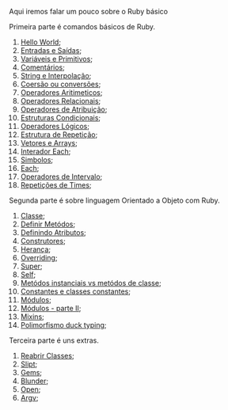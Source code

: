 Aqui iremos falar um pouco sobre o Ruby básico

Primeira parte é comandos básicos de Ruby.
1. [Hello World](https://github.com/brunobatista25/best_archer/blob/master/tests/Ruby/RubyBasico/1-hello_world.md);
2. [Entradas e Saídas](https://github.com/brunobatista25/best_archer/blob/master/tests/Ruby/RubyBasico/2-entrada_e_saida.md);
3. [Variáveis e Primitivos](https://github.com/brunobatista25/best_archer/blob/master/tests/Ruby/RubyBasico/3-variaveis_e_primitivos.md);
4. [Comentários](https://github.com/brunobatista25/best_archer/blob/master/tests/Ruby/RubyBasico/4-comentarios.md);
5. [String e Interpolação](https://github.com/brunobatista25/best_archer/blob/master/tests/Ruby/RubyBasico/5-string_e_interpolacao.md);
6. [Coersão ou conversões](https://github.com/brunobatista25/best_archer/blob/master/tests/Ruby/RubyBasico/coercao.md);
7. [Operadores Aritimeticos](https://github.com/brunobatista25/best_archer/blob/master/tests/Ruby/RubyBasico/7-operadores_aritimeticos.md);
8. [Operadores Relacionais](https://github.com/brunobatista25/best_archer/blob/master/tests/Ruby/RubyBasico/8-operadores_relacionais.md);
9. [Operadores de Atribuição](https://github.com/brunobatista25/best_archer/blob/master/tests/Ruby/RubyBasico/9-operador_de_atribuicao.md);
10. [Estruturas Condicionais](https://github.com/brunobatista25/best_archer/blob/master/tests/Ruby/RubyBasico/10-estruturas_condicionais.md);
11. [Operadores Lógicos](https://github.com/brunobatista25/best_archer/blob/master/tests/Ruby/RubyBasico/aula11.md);
12. [Estrutura de Repetição](https://github.com/brunobatista25/best_archer/blob/master/tests/Ruby/RubyBasico/aula12.md);
13. [Vetores e Arrays](https://github.com/brunobatista25/best_archer/blob/master/tests/Ruby/RubyBasico/aula13.md);
14. [Interador Each](https://github.com/brunobatista25/best_archer/blob/master/tests/Ruby/RubyBasico/aula14.md);
15. [Simbolos](https://github.com/brunobatista25/best_archer/blob/master/tests/Ruby/RubyBasico/aula15.md);
16. [Each](https://github.com/brunobatista25/best_archer/blob/master/tests/Ruby/RubyBasico/aula16.md);
17. [Operadores de Intervalo](https://github.com/brunobatista25/best_archer/blob/master/tests/Ruby/RubyBasico/aula17.md);
18. [Repetições de Times](https://github.com/brunobatista25/best_archer/blob/master/tests/Ruby/RubyBasico/aula18.md);

Segunda parte é sobre linguagem Orientado a Objeto com Ruby.

1. [Classe](https://github.com/brunobatista25/best_archer/blob/master/tests/Ruby/RubyOrientadoObjeto/aula1.md);
2. [Definir Metódos](https://github.com/brunobatista25/best_archer/blob/master/tests/Ruby/RubyOrientadoObjeto/aula2.md);
3. [Definindo Atributos](https://github.com/brunobatista25/best_archer/blob/master/tests/Ruby/RubyOrientadoObjeto/aula3.md);
4. [Construtores](https://github.com/brunobatista25/best_archer/blob/master/tests/Ruby/RubyOrientadoObjeto/aula4.md);
5. [Herança](https://github.com/brunobatista25/best_archer/blob/master/tests/Ruby/RubyOrientadoObjeto/aula5.md);
6. [Overriding](https://github.com/brunobatista25/best_archer/blob/master/tests/Ruby/RubyOrientadoObjeto/aula6.md);
7. [Super](https://github.com/brunobatista25/best_archer/blob/master/tests/Ruby/RubyOrientadoObjeto/aula7.md);
8. [Self](https://github.com/brunobatista25/best_archer/blob/master/tests/Ruby/RubyOrientadoObjeto/aula8.md);
9. [Metódos instanciais vs metódos de classe](https://github.com/brunobatista25/best_archer/blob/master/tests/Ruby/RubyOrientadoObjeto/aula9.md);
10. [Constantes e classes constantes](https://github.com/brunobatista25/best_archer/blob/master/tests/Ruby/RubyOrientadoObjeto/aula10.md);
11. [Módulos](https://github.com/brunobatista25/best_archer/blob/master/tests/Ruby/RubyOrientadoObjeto/aula11.md);
12. [Módulos - parte II](https://github.com/brunobatista25/best_archer/blob/master/tests/Ruby/RubyOrientadoObjeto/aula12.md);
13. [Mixins](https://github.com/brunobatista25/best_archer/blob/master/tests/Ruby/RubyOrientadoObjeto/aula13.md);
14. [Polimorfismo duck typing](https://github.com/brunobatista25/best_archer/blob/master/tests/Ruby/RubyOrientadoObjeto/aula14.md);


Terceira parte é uns extras. 

1. [Reabrir Classes](https://github.com/brunobatista25/best_archer/blob/master/tests/Ruby/Extras/aula1.md);
2. [Slipt](https://github.com/brunobatista25/best_archer/blob/master/tests/Ruby/Extras/aula2.md);
3. [Gems](https://github.com/brunobatista25/best_archer/blob/master/tests/Ruby/Extras/aula3.md);
4. [Blunder](https://github.com/brunobatista25/best_archer/blob/master/tests/Ruby/Extras/aula4.md);
5. [Open](https://github.com/brunobatista25/best_archer/blob/master/tests/Ruby/Extras/aula5.md);
6. [Argv](https://github.com/brunobatista25/best_archer/blob/master/tests/Ruby/Extras/aula6.md);